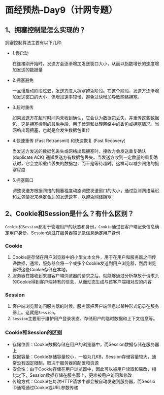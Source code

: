 # 面经预热-Day9（计网专题）

## 1、拥塞控制是怎么实现的？

拥塞控制算法主要有以下几种:

- 1.慢启动

  在连接刚开始时，发送方会逐渐增加发送窗口大小，从而以指数增长的速度增加发送的数据量

- 2.拥塞避免

  一旦慢启动阶段过去，发送方进入拥塞避免阶段。在这个阶段，发送方逐渐增加发送窗口的大小，但增加速率较慢，避免过快增加导致网络拥塞。

- 3.超时重传

  如果发送方在超时时间内未收到确认，它会认为数据包丢失，并重传这些数据包。这是拥塞控制的最后手段，用于检测和处理网络中的丢包或拥塞情况。当网络出现拥塞，也就是会发生数据包重传

- 4.快速重传 (Fast Retransmit) 和快速恢复 (Fast Recovery)

  当发送方发送的数据包丢失或网络出现拥塞时，接收方会发送重复确认 (duplicate ACK) 通知发送方有数据包丢失。当发送方收到一定数量的重复确认时，它会立即重传丢失的数据包，而不是等待超时。这样可以减少网络的拥塞程度

- 5.拥塞窗口

  调整发送方根据网络的拥塞程度动态调整发送窗口的大小，通过监测网络延迟和丢包情况来确定合适的发送速率，以避免网络拥塞

## 2、Cookie和Session是什么？有什么区别？

`Cookie`和`Session`都用于管理用户的状态和身份，`Cookie`通过在客户端记录信息确定用户身份，Session通过在服务器端记录信息确定用户身份

### Cookie

1. Cookie是存储在用户浏览器中的小型文本文件，用于在用户和服务器之间传递数据，通常，服务器会将一个或多个Cookie发送到用户浏览器，然后浏览器将这些Cookie存储在本地。
2. 服务器在接收到来自客户端浏览器的请求之后，就能够通过分析存放于请求头的Cookie得到客户端特有的信息，从而动态生成与该客户端相对应的内容

### Session

1. 客户端浏览器访问服务器的时候，服务器把客户端信息以某种形式记录在服务器上。这就是`Session`。
2. `Session`主要用于维护用户登录状态、存储用户的临时数据和上下文信息等。

### Cookie和Session的区别

- 存储位置：Cookie数据存储在用户的浏览器中，而Session数据存储在服务器上
- 数据容量：Cookie存储容量较小，一般为几KB，Session存储容量较大，通常没有固定限制，取决于服务器的配置和资源
- 安全性：由于Cookie存储在用户浏览器中，因此可以被用户读取和篡改，相比之下，Session数据存储在服务器上，更难被用户访问和修改
- 传输方式：Cookie在每次HTTP请求中都会被自动发送到服务器，而Sessio ID通常通过Cookie或URL参数传递